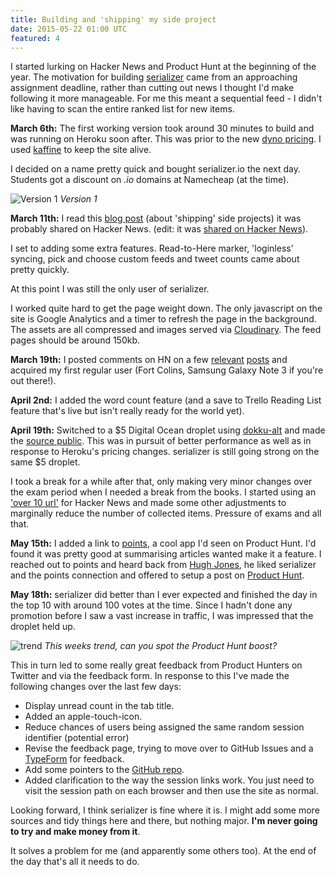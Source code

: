 ```yaml
---
title: Building and 'shipping' my side project
date: 2015-05-22 01:00 UTC
featured: 4
---
```


I started lurking on Hacker News and Product Hunt at the beginning of the year. The motivation for building [serializer](http://www.serializer.io) came from an approaching assignment deadline, rather than cutting out news I thought I'd make following it more manageable. For me this meant a sequential feed - I didn't like having to scan the entire ranked list for new items.

**March 6th:** The first working version took around 30 minutes to build and was running on Heroku soon after. This was prior to the new [dyno pricing](https://www.heroku.com/beta-pricing). I used [kaffine](http://kaffeine.herokuapp.com) to keep the site alive.

I decided on a name pretty quick and bought serializer.io the next day. Students got a discount on *.io* domains at Namecheap (at the time).

![Version 1](/blog/2015-05-22-building-and-shipping-my-side-project/v1.jpg)
*Version 1*

**March 11th:** I read this [blog post](http://www.slashie.org/articles/shipping-side-projects/) (about 'shipping' side projects) it was probably shared on Hacker News. (edit: it was [shared on Hacker News](https://news.ycombinator.com/item?id=9184448)).

I set to adding some extra features. Read-to-Here marker, 'loginless' syncing, pick and choose custom feeds and tweet counts came about pretty quickly.

At this point I was still the only user of serializer.

I worked quite hard to get the page weight down. The only javascript on the site is Google Analytics and a timer to refresh the page in the background. The assets are all compressed and images served via [Cloudinary](https://github.com/cloudinary/cloudinary_gem). The feed pages should be around 150kb.

**March 19th:** I posted comments on HN on a few [relevant](https://news.ycombinator.com/item?id=9206427) [posts](https://news.ycombinator.com/item?id=9282219) and acquired my first regular user (Fort Colins, Samsung Galaxy Note 3 if you're out there!).

**April 2nd:** I added the word count feature (and a save to Trello Reading List feature that's live but isn't really ready for the world yet).

**April 19th:** Switched to a $5 Digital Ocean droplet using [dokku-alt](https://github.com/dokku-alt/dokku-alt) and made the [source public](https://github.com/charlieegan3/serializer). This was in pursuit of better performance as well as in response to Heroku's pricing changes. serializer is still going strong on the same $5 droplet.

I took a break for a while after that, only making very minor changes over the exam period when I needed a break from the books. I started using an ['over 10 url'](https://news.ycombinator.com/over?points=10) for Hacker News and made some other adjustments to marginally reduce the number of collected items. Pressure of exams and all that.

**May 15th:** I added a link to [points](http://pointsapp.co), a cool app I'd seen on Product Hunt. I'd found it was pretty good at summarising articles wanted make it a feature. I reached out to points and heard back from [Hugh Jones](https://twitter.com/hjonesr), he liked serializer and the points connection and offered to setup a post on [Product Hunt](http://www.producthunt.com/posts/serializer-io).

**May 18th:** serializer did better than I ever expected and finished the day in the top 10 with around 100 votes at the time. Since I hadn't done any promotion before I saw a vast increase in traffic, I was impressed that the droplet held up.

![trend](/blog/2015-05-22-building-and-shipping-my-side-project/trend.jpg)
*This weeks trend, can you spot the Product Hunt boost?*

This in turn led to some really great feedback from Product Hunters on Twitter and via the feedback form. In response to this I've made the following changes over the last few days:

* Display unread count in the tab title.
* Added an apple-touch-icon.
* Reduce chances of users being assigned the same random session identifier (potential error)
* Revise the feedback page, trying to move over to GitHub Issues and a [TypeForm](https://charlie43.typeform.com/to/tZWtCn) for feedback.
* Add some pointers to the [GitHub repo](https://github.com/charlieegan3/serializer).
* Added clarification to the way the session links work. You just need to visit the session path on each browser and then use the site as normal.

Looking forward, I think serializer is fine where it is. I might add some more sources and tidy things here and there, but nothing major. **I'm never going to try and make money from it**.

It solves a problem for me (and apparently some others too). At the end of the day that's all it needs to do.
